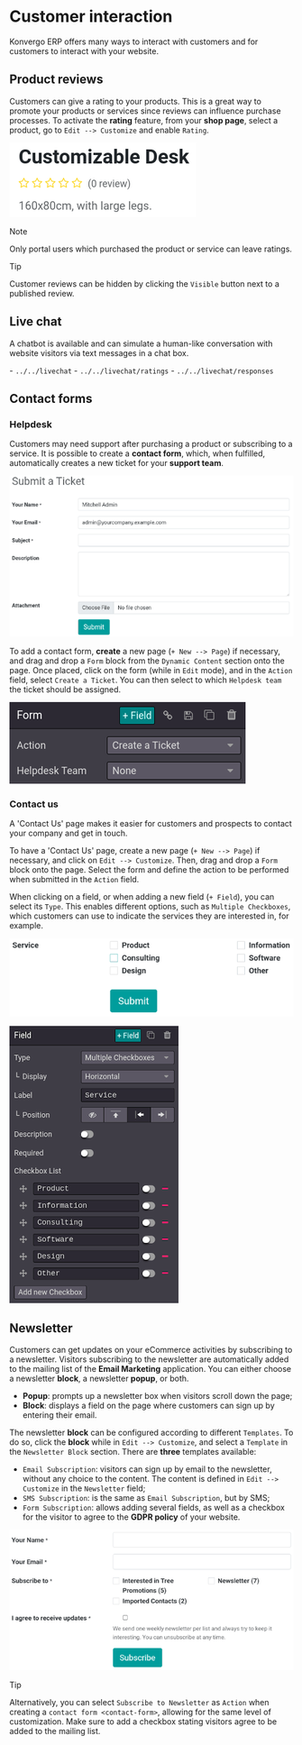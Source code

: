 # Customer interaction

Konvergo ERP offers many ways to interact with customers and for customers to
interact with your website.

## Product reviews

Customers can give a rating to your products. This is a great way to
promote your products or services since reviews can influence purchase
processes. To activate the **rating** feature, from your **shop page**,
select a product, go to `Edit --> Customize` and enable `Rating`.

<img src="customer_interaction/interaction-rating.png"
class="align-center" alt="Rating of a product on the product page" />

> [!NOTE]
> Only portal users which purchased the product or service can leave
> ratings.

> [!TIP]
> Customer reviews can be hidden by clicking the `Visible` button next
> to a published review.

## Live chat

A chatbot is available and can simulate a human-like conversation with
website visitors via text messages in a chat box.

<div class="seealso">

\- `../../livechat` - `../../livechat/ratings` -
`../../livechat/responses`

</div>

## Contact forms

### Helpdesk

Customers may need support after purchasing a product or subscribing to
a service. It is possible to create a **contact form**, which, when
fulfilled, automatically creates a new ticket for your **support team**.

<img src="customer_interaction/interaction-form.png"
class="align-center"
alt="Contact form to submit a ticket to the support team" />

To add a contact form, **create** a new page (`+ New --> Page`) if
necessary, and drag and drop a `Form` block from the `Dynamic Content`
section onto the page. Once placed, click on the form (while in `Edit`
mode), and in the `Action` field, select `Create a Ticket`. You can then
select to which `Helpdesk team` the ticket should be assigned.

<img src="customer_interaction/interaction-ticket.png"
class="align-center"
alt="Action field to create a task upon submitting a form" />

### Contact us

A 'Contact Us' page makes it easier for customers and prospects to
contact your company and get in touch.

To have a 'Contact Us' page, create a new page (`+ New --> Page`) if
necessary, and click on `Edit --> Customize`. Then, drag and drop a
`Form` block onto the page. Select the form and define the action to be
performed when submitted in the `Action` field.

When clicking on a field, or when adding a new field (`+ Field`), you
can select its `Type`. This enables different options, such as
`Multiple Checkboxes`, which customers can use to indicate the services
they are interested in, for example.

<img src="customer_interaction/interaction-tags.png"
class="align-center"
alt="Tags to be selected on the &#39;Contact Us&#39; form" />

<img src="customer_interaction/interaction-checkboxes.png"
class="align-center"
alt="&#39;Checkboxes&#39; configuration settings" />

## Newsletter

Customers can get updates on your eCommerce activities by subscribing to
a newsletter. Visitors subscribing to the newsletter are automatically
added to the mailing list of the **Email Marketing** application. You
can either choose a newsletter **block**, a newsletter **popup**, or
both.

- **Popup**: prompts up a newsletter box when visitors scroll down the
  page;
- **Block**: displays a field on the page where customers can sign up by
  entering their email.

The newsletter **block** can be configured according to different
`Templates`. To do so, click the **block** while in
`Edit --> Customize`, and select a `Template` in the `Newsletter Block`
section. There are **three** templates available:

- `Email Subscription`: visitors can sign up by email to the newsletter,
  without any choice to the content. The content is defined in
  `Edit --> Customize` in the `Newsletter` field;
- `SMS Subscription`: is the same as `Email Subscription`, but by SMS;
- `Form Subscription`: allows adding several fields, as well as a
  checkbox for the visitor to agree to the **GDPR policy** of your
  website.

<img src="customer_interaction/interaction-news.png"
class="align-center"
alt="Form subscription configuration and settings" />

> [!TIP]
> Alternatively, you can select `Subscribe to Newsletter` as `Action`
> when creating a `contact form <contact-form>`, allowing for the same
> level of customization. Make sure to add a checkbox stating visitors
> agree to be added to the mailing list.
